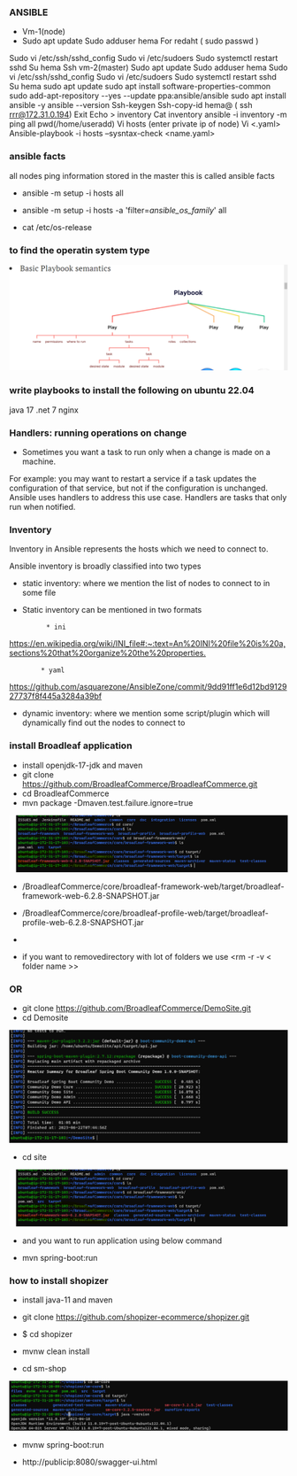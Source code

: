 ### ANSIBLE
* Vm-1(node)
* Sudo apt update
Sudo adduser hema
For redaht ( sudo passwd <adduser name>)

Sudo vi /etc/ssh/sshd_config
Sudo vi /etc/sudoers
Sudo systemctl restart sshd
Su hema
Ssh <privateip>
vm-2(master)
Sudo apt update
Sudo adduser hema
Sudo vi /etc/ssh/sshd_config
Sudo vi /etc/sudoers
Sudo systemctl restart sshd
Su hema
sudo apt update
sudo apt install software-properties-common
sudo add-apt-repository --yes --update ppa:ansible/ansible
sudo apt install ansible -y
ansible --version
Ssh-keygen
Ssh-copy-id hema@<privateip> ( ssh rrr@172.31.0.194)
Exit 
Echo <private-ip> > inventory
Cat inventory
ansible -i inventory -m ping all
pwd(/home/useradd)
Vi hosts  (enter private ip of node)
Vi <.yaml>
Ansible-playbook -i hosts –sysntax-check <name.yaml>

### ansible facts

all nodes ping information stored in the master this is called ansible facts


* ansible -m setup -i hosts all

* ansible -m setup -i hosts -a 'filter=*ansible_os_family*' all

* cat /etc/os-release 
### to find the operatin system type

![hema](./images/1.png)

### write playbooks to install the following on ubuntu 22.04
java 17
.net 7
nginx


### Handlers: running operations on change

* Sometimes you want a task to run only when a change is made on a machine.

For example:
 you may want to restart a service if a task updates the configuration of that service, but not if the configuration is unchanged. Ansible uses handlers to address this use case. Handlers are tasks that only run when notified.

 ### Inventory
Inventory in Ansible represents the hosts which we need to connect to.

Ansible inventory is broadly classified into two types

* static inventory:
 where we mention the list of nodes to connect to in some file

* Static inventory can be mentioned in two formats

            * ini 
<https://en.wikipedia.org/wiki/INI_file#:~:text=An%20INI%20file%20is%20a,sections%20that%20organize%20the%20properties.>

            * yaml
<https://github.com/asquarezone/AnsibleZone/commit/9dd91ff1e6d12bd912927737f8f445a3284a39bf>

* dynamic inventory: 
where we mention some script/plugin which will dynamically find out the nodes to connect to

### install Broadleaf application
 
* install openjdk-17-jdk and maven
* git clone https://github.com/BroadleafCommerce/BroadleafCommerce.git
* cd BroadleafCommerce
* mvn package -Dmaven.test.failure.ignore=true

![hema](./images/3.png)


* /BroadleafCommerce/core/broadleaf-framework-web/target/broadleaf-framework-web-6.2.8-SNAPSHOT.jar

* /BroadleafCommerce/core/broadleaf-profile-web/target/broadleaf-profile-web-6.2.8-SNAPSHOT.jar

* 


* if you want to removedirectory with lot of folders we use
        <rm -r -v < folder name >>
### OR 
* git clone https://github.com/BroadleafCommerce/DemoSite.git
* cd Demosite

![hema](./images/4.png)

* cd site

![hema](./images/5.png)

* and you want to run application using below command

* mvn spring-boot:run

### how to install shopizer

* install java-11 and maven

* git clone https://github.com/shopizer-ecommerce/shopizer.git

* $ cd shopizer

* mvnw clean install

* cd sm-shop

![hema](./images/6.png)

* mvnw spring-boot:run

* http://publicip:8080/swagger-ui.html
